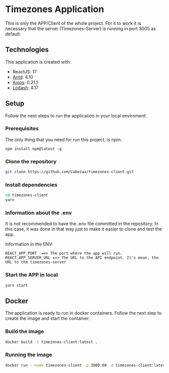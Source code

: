 # Timezones Application
This is only the APP/Client of the whole project. For it to work it is necessary that the server (Timezones-Server) is running in port 3005 as default.

## Technologies
This application is created with:
* ReactJS: 17
* [Antd](https://github.com/ant-design/ant-design): 4.10
* [Axios](https://github.com/axios/axios): 0.21.1
* [Lodash](https://github.com/lodash/lodash): 4.17

## Setup
Follow the next steps to run the application in your local enviroment:

### Prerequisites
The only thing that you need for run this project, is npm:
```
npm install npm@latest -g
```

### Clone the repository

```bash
git clone https://github.com/Cabezaa/timezones-client.git
```

### Install dependencies

```bash
cd timezones-client
yarn
```

### Information about the .env

It is not recommended to have the .env file committed in the repository. In this case, it was done in that way just to make it easier to clone and test the app.

Information in the ENV:
```
REACT_APP_PORT  ==> The port where the app will run.
REACT_APP_SERVER_URL ==> The URL to the API endpoint. It's mean, the URL to the timezones-server
```

### Start the APP in local

```bash
yarn start
```

## Docker

The application is ready to run in docker containers. Follow the next step to create the image and start the container:

### Build the image

```bash
docker build -t timezones-client:latest .
```

### Running the image

```bash
docker run --name timezones-client -p 3000:80 -d timezones-client:latest
```